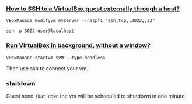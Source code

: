 ### [How to SSH to a VirtualBox guest externally through a host?](https://stackoverflow.com/questions/5906441/how-to-ssh-to-a-virtualbox-guest-externally-through-a-host)

`VBoxManage modifyvm myserver --natpf1 "ssh,tcp,,3022,,22"`

`ssh -p 3022 user@localhost`

### [Run VirtualBox in background, without a window?](https://superuser.com/questions/135498/run-virtualbox-in-background-without-a-window)

`VBoxManage startvm $VM --type headless`

Then use ssh to connect your vm.

### shutdown

Guest send `shut down` the vm will be scheculed to shutdown in one minute.

